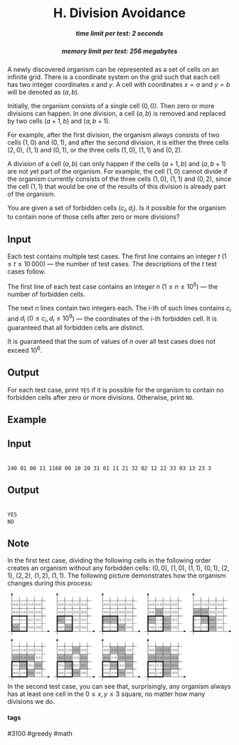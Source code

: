 <h1 style='text-align: center;'> H. Division Avoidance</h1>

<h5 style='text-align: center;'>time limit per test: 2 seconds</h5>
<h5 style='text-align: center;'>memory limit per test: 256 megabytes</h5>

A newly discovered organism can be represented as a set of cells on an infinite grid. There is a coordinate system on the grid such that each cell has two integer coordinates $x$ and $y$. A cell with coordinates $x=a$ and $y=b$ will be denoted as $(a, b)$.

Initially, the organism consists of a single cell $(0, 0)$. Then zero or more divisions can happen. In one division, a cell $(a, b)$ is removed and replaced by two cells $(a+1, b)$ and $(a, b+1)$.

For example, after the first division, the organism always consists of two cells $(1, 0)$ and $(0, 1)$, and after the second division, it is either the three cells $(2, 0)$, $(1, 1)$ and $(0, 1)$, or the three cells $(1, 0)$, $(1, 1)$ and $(0, 2)$.

A division of a cell $(a, b)$ can only happen if the cells $(a+1, b)$ and $(a, b+1)$ are not yet part of the organism. For example, the cell $(1, 0)$ cannot divide if the organism currently consists of the three cells $(1, 0)$, $(1, 1)$ and $(0, 2)$, since the cell $(1, 1)$ that would be one of the results of this division is already part of the organism.

You are given a set of forbidden cells ${(c_i, d_i)}$. Is it possible for the organism to contain none of those cells after zero or more divisions? 

## Input

Each test contains multiple test cases. The first line contains an integer $t$ ($1 \le t \le 10\,000$) — the number of test cases. The descriptions of the $t$ test cases follow.

The first line of each test case contains an integer $n$ ($1 \le n \le 10^6$) — the number of forbidden cells.

The next $n$ lines contain two integers each. The $i$-th of such lines contains $c_i$ and $d_i$ ($0 \le c_i, d_i \le 10^9$) — the coordinates of the $i$-th forbidden cell. It is guaranteed that all forbidden cells are distinct.

It is guaranteed that the sum of values of $n$ over all test cases does not exceed $10^6$.

## Output

For each test case, print $\texttt{YES}$ if it is possible for the organism to contain no forbidden cells after zero or more divisions. Otherwise, print $\texttt{NO}$.

## Example

## Input


```

240 01 00 11 1160 00 10 20 31 01 11 21 32 02 12 22 33 03 13 23 3
```
## Output


```

YES
NO

```
## Note

In the first test case, dividing the following cells in the following order creates an organism without any forbidden cells: $(0, 0)$, $(1, 0)$, $(1, 1)$, $(0, 1)$, $(2, 1)$, $(2, 2)$, $(1, 2)$, $(1, 1)$. The following picture demonstrates how the organism changes during this process:

![](images/1412136ea7c24f5af8e9b14495c092eb693c8d92.png)In the second test case, you can see that, surprisingly, any organism always has at least one cell in the $0 \le x, y \le 3$ square, no matter how many divisions we do.



#### tags 

#3100 #greedy #math 